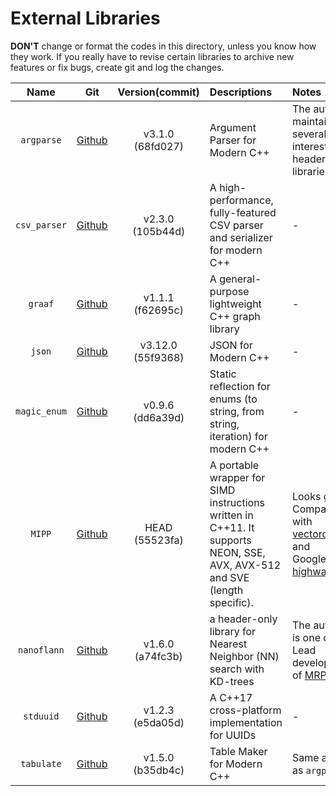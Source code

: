 External Libraries
===

**DON'T** change or format the codes in this directory, unless you know how they work.
If you really have to revise certain libraries to archive new features or fix bugs, create
git and log the changes.

|     Name     |                          Git                          |    Version(commit)    | Descriptions                                                                                                              | Notes                                                                                                                                          |
| :----------: | :---------------------------------------------------: | :-------------------: | :------------------------------------------------------------------------------------------------------------------------ | :--------------------------------------------------------------------------------------------------------------------------------------------- |
|  `argparse`  |     [Github](https://github.com/p-ranav/argparse)     | v3.1.0</br>(68fd027)  | Argument Parser for Modern C++                                                                                            | The author maintains several interesting header only libraries                                                                                 |
| `csv_parser` | [Github](https://github.com/vincentlaucsb/csv-parser) | v2.3.0</br>(105b44d)  | A high-performance, fully-featured CSV parser and serializer for modern C++                                               | -                                                                                                                                              |
|   `graaf`    |     [Github](https://github.com/bobluppes/graaf)      | v1.1.1</br>(f62695c)  | A general-purpose lightweight C++ graph library                                                                           | -                                                                                                                                              |
|    `json`    |      [Github](https://github.com/nlohmann/json)       | v3.12.0</br>(55f9368) | JSON for Modern C++                                                                                                       | -                                                                                                                                              |
| `magic_enum` |    [Github](https://github.com/Neargye/magic_enum)    | v0.9.6</br>(dd6a39d)  | Static reflection for enums (to string, from string, iteration) for modern C++                                            | -                                                                                                                                              |
|    `MIPP`    |       [Github](https://github.com/aff3ct/MIPP)        |  HEAD</br>(55523fa)   | A portable wrapper for SIMD instructions written in C++11. It supports NEON, SSE, AVX, AVX-512 and SVE (length specific). | Looks good. Compare with [vectorclass2](https://github.com/vectorclass/version2) and Google's [highway](https://github.com/google/highway.git) |
| `nanoflann`  |   [Github](https://github.com/jlblancoc/nanoflann)    | v1.6.0</br>(a74fc3b)  | a header-only library for Nearest Neighbor (NN) search with KD-trees                                                      | The author is one of the Lead developers of [MRPT](https://github.com/MRPT/mrpt)                                                               |
|  `stduuid`   |  [Github](https://github.com/mariusbancila/stduuid)   | v1.2.3</br>(e5da05d)  | A C++17 cross-platform implementation for UUIDs                                                                           | -                                                                                                                                              |
|  `tabulate`  |     [Github](https://github.com/p-ranav/tabulate)     | v1.5.0</br>(b35db4c)  | Table Maker for Modern C++                                                                                                | Same author as `argparse`                                                                                                                      |